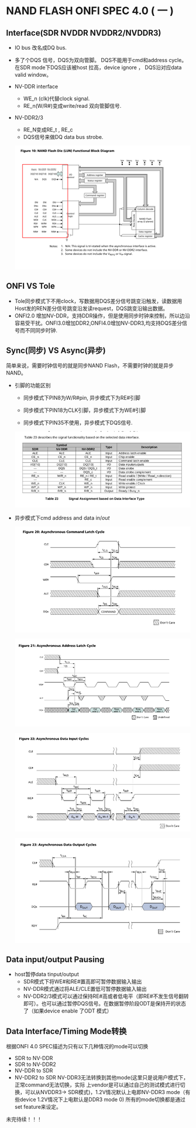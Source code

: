 # NAND FLASH ONFI SPEC 4.0 ( 一 )


## Interface(SDR NVDDR NVDDR2/NVDDR3)

- IO bus 改名成DQ bus.
- 多了个DQS 信号，DQS为双向管脚。 DQS不能用于cmd和address cycle。在SDR mode下DQS应该被host 拉高，device ignore ， DQS沿对应data valid window。

- NV-DDR interface

  - WE_n (clk)代替clock signal.
  - RE_n(W/R#)变成write/read 双向管脚信号. 

- NV-DDR2/3

  - RE_N变成RE_t , RE_c
  - DQS信号来做DQ data bus strobe.

  ![](/images/ONFI/interface.png)

## ONFI VS Tole

- Tole同步模式下不用clock，写数据用DQS差分信号跳变沿触发，读数据用Host发的REN差分信号跳变沿发读request，DQS跳变沿输出数据。
- ONFI2.0 增加NV-DDR，支持DDR操作，但是使用同步时钟来控制，所以边沿容易受干扰。ONFI3.0增加DDR2,ONFI4.0增加NV-DDR3,均支持DQS差分信号而不同同步时钟.

## Sync(同步) VS Async(异步)

 简单来说，需要时钟信号的就是同步NAND Flash，不需要时钟的就是异步NAND。

- 引脚的功能区别

  - 同步模式下PIN8为W/R#pin, 异步模式下为RE#引脚

  - 同步模式下PIN18为CLK引脚，异步模式下为WE#引脚

  - 同步模式下PIN35不使用，异步模式下DQS信号.

    

  ![](/images/ONFI/pin_define.png)

  

- 异步模式下cmd address and data in/*out* 

   

  ![](/images/ONFI/async_cmd_sequence.png)

  ![](/images/ONFI/async_address_sequence.png)

  ![](/images/ONFI/async_data_in.png)

  ![](/images/ONFI/async_data_out.png)

## Data input/output Pausing 

- host暂停data tinput/output
  - SDR模式下将WE#和RE#置高即可暂停数据输入输出
  - NV-DDR模式通过将ALE/CLE置低可暂停数据输入输出
  - NV-DDR2/3模式可以通过保持RE#高或者低电平（即RE#不发生信号翻转即可）。也可以通过暂停DQS信号。在数据暂停阶段ODT是保持开的状态了（如果device enable 了ODT 模式）

## Data Interface/Timing Mode转换
  根据ONFI 4.0 SPEC描述为只有以下几种情况的mode可以切换
  - SDR to NV-DDR
  - SDR to NV-DDR2
  - NV-DDR to SDR
  - NV-DDR2 to SDR
  NV-DDR3无法转换到其他mode(这里只是说用户模式下，正常command无法切换，实际
  上vendor是可以通过自己的测试模式进行切换，可以从NVDDR3-> SDR模式)，1.2V情况默认上电即NV-DDR3 mode（有些device 1.2V情况下上电默认是DDR3 mode 0)
  所有的mode切换都是通过set feature来设定。

未完待续！！！

